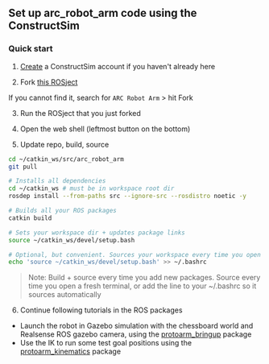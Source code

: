 ## Set up arc_robot_arm code using the ConstructSim 

### Quick start

1. [Create](https://app.theconstructsim.com) a ConstructSim account if you haven't already here 

2. Fork [this ROSject](https://app.theconstructsim.com/#/Rosject/459280)

If you cannot find it, search for `ARC Robot Arm` > hit Fork

3. Run the ROSject that you just forked 

4. Open the web shell (leftmost button on the bottom)

5. Update repo, build, source 

```bash
cd ~/catkin_ws/src/arc_robot_arm
git pull
```

```bash
# Installs all dependencies
cd ~/catkin_ws # must be in workspace root dir
rosdep install --from-paths src --ignore-src --rosdistro noetic -y
```

```bash
# Builds all your ROS packages
catkin build 
```

```bash
# Sets your workspace dir + updates package links
source ~/catkin_ws/devel/setup.bash 

# Optional, but convenient. Sources your workspace every time you open a new shell by adding it to ~/.bashrc
echo 'source ~/catkin_ws/devel/setup.bash' >> ~/.bashrc 
```

> Note: Build + source every time you add new packages. Source every time you open a fresh terminal, or add the line to your ~/.bashrc so it sources automatically

6. Continue following tutorials in the ROS packages
- Launch the robot in Gazebo simulation with the chessboard world and Realsense ROS gazebo camera, using the [protoarm_bringup](https://github.com/purdue-arc/arc_robot_arm/tree/main/protoarm_bringup) package 
- Use the IK to run some test goal positions using the [protoarm_kinematics](https://github.com/purdue-arc/arc_robot_arm/tree/main/protoarm_kinematics) package 
